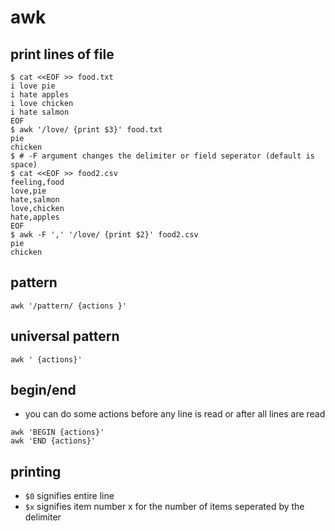 # awk

## print lines of file
```
$ cat <<EOF >> food.txt
i love pie
i hate apples
i love chicken
i hate salmon
EOF
$ awk '/love/ {print $3}' food.txt
pie
chicken
$ # -F argument changes the delimiter or field seperator (default is space)
$ cat <<EOF >> food2.csv
feeling,food
love,pie
hate,salmon
love,chicken
hate,apples
EOF
$ awk -F ',' '/love/ {print $2}' food2.csv
pie
chicken
```

## pattern
`awk '/pattern/ {actions }'`

## universal pattern
`awk ' {actions}'`

## begin/end
+ you can do some actions before any line is read or after all lines are read
```
awk 'BEGIN {actions}'
awk 'END {actions}'
```

## printing
+ `$0` signifies entire line
+ `$x` signifies item number x for the number of items seperated by the delimiter
